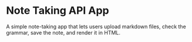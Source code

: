 # Note Taking API App

A simple note-taking app that lets users upload markdown files, check the grammar, save the note, and render it in HTML.
